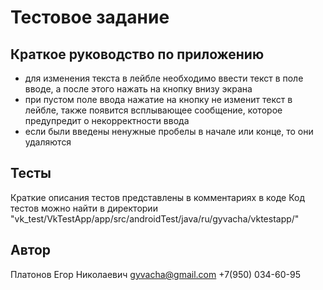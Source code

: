 # Тестовое задание

## Краткое руководство по приложению

- для изменения текста в лейбле необходимо ввести текст в поле вводе, а после этого нажать на кнопку внизу экрана
- при пустом поле ввода нажатие на кнопку не изменит текст в лейбле, также появится всплывающее сообщение, которое предупредит о некорректности ввода
- если были введены ненужные пробелы в начале или конце, то они удаляются

## Тесты

Краткие описания тестов представлены в комментариях в коде
Код тестов можно найти в директории "vk_test/VkTestApp/app/src/androidTest/java/ru/gyvacha/vktestapp/"

## Автор

Платонов Егор Николаевич
gyvacha@gmail.com
+7(950) 034-60-95